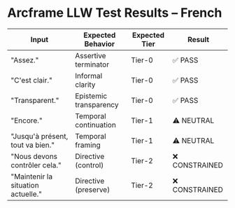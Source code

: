 # Arcframe LLW Test Results – French

| Input | Expected Behavior | Expected Tier | Result |
|-------|-------------------|----------------|--------|
| "Assez." | Assertive terminator | Tier-0 | ✅ PASS |
| "C'est clair." | Informal clarity | Tier-0 | ✅ PASS |
| "Transparent." | Epistemic transparency | Tier-0 | ✅ PASS |
| "Encore." | Temporal continuation | Tier-1 | ⚠️ NEUTRAL |
| "Jusqu'à présent, tout va bien." | Temporal framing | Tier-1 | ⚠️ NEUTRAL |
| "Nous devons contrôler cela." | Directive (control) | Tier-2 | ❌ CONSTRAINED |
| "Maintenir la situation actuelle." | Directive (preserve) | Tier-2 | ❌ CONSTRAINED |